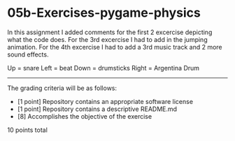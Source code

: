 # 05b-Exercises-pygame-physics

In this assignment I added comments for the first 2 excercise depicting what the code does. For the 3rd excercise I had to add in the jumping animation. For the 4th excercise I had to add a 3rd music track and 2 more sound effects.

Up = snare
Left = beat
Down = drumsticks
Right = Argentina Drum

---

The grading criteria will be as follows:

* [1 point] Repository contains an appropriate software license
* [1 point] Repository contains a descriptive README.md
* [8] Accomplishes the objective of the exercise

10 points total